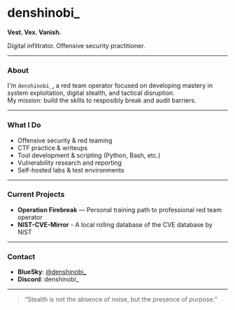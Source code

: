 

# denshinobi_

**Vest. Vex. Vanish.**

Digital infiltrator. Offensive security practitioner.

---

### About

I'm `denshinobi_`, a red team operator focused on developing mastery in system exploitation, digital stealth, and tactical disruption.  
My mission: build the skills to resposibly break and audit barriers.

---

### What I Do

- Offensive security & red teaming
- CTF practice & writeups
- Tool development & scripting (Python, Bash, etc.)
- Vulnerability research and reporting
- Self-hosted labs & test environments

---

### Current Projects

- **Operation Firebreak** — Personal training path to professional red team operator
- **NIST-CVE-Mirror** - A local rolling database of the CVE database by NIST

---

### Contact

- **BlueSky**: [@denshinobi_](https://bsky.app/profile/denshinobi.bsky.social)
- **Discord**: denshinobi_ 

---

> “Stealth is not the absence of noise, but the presence of purpose.” 
